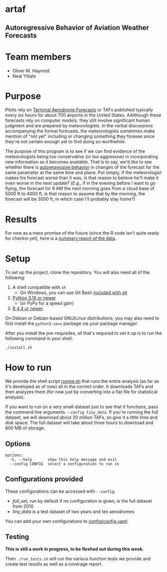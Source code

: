 # artaf

## Autoregressive Behavior of Aviation Weather Forecasts

# Team members

- Oliver M. Haynold
- Neal Ylitalo

# Purpose

Pilots rely on [Terminal Aerodrome Forecasts](https://en.wikipedia.org/wiki/Terminal_aerodrome_forecast) or TAFs
published typically every six hours for about 700 airports in the United States. AAlthough these forecasts rely on
computer models, they still involve significant human judgment and are prepared by meteorologists. In the verbal
discussions accompanying the formal forecasts, the meteorologists sometimes make mention of "not yet" including or
changing something they foresee since they're not certain enough yet to find doing so worthwhile.

The purpose of this program is to see if we can find evidence of the meteorologists being too conservative (or too
aggressive) in incorporating new information as it becomes available. That is to say, we'd like to see whether there is
[autoregressive behavior](https://en.wikipedia.org/wiki/Autoregressive_model) in changes of the forecast for the same
parameter at the same time and place. Put simply, if the meteorologist makes his forecast worse than it was, is that
reason to believe he'll make it even worse in the next update? (*E.g.*, if in the evening before I want to go flying,
the forecast for 9 AM the next morning goes from a cloud base of 5000 ft to 4000 ft, is that reason to assume that by
the morning, the forecast will be 3000 ft, in which case I'll probably stay home?)

# Results

For now as a mere promise of the future (since the R code isn't quite ready for checkin yet), here is a [summary report
of the data](output/Statistics.md).

# Setup

To set up the project, clone the repository. You will also need all of the following: 

1. A shell compatible with ``sh``
   - On Windows, you can use Git Bash [included with git](https://git-scm.com/downloads/win)
2. [Python 3.10 or newer](https://www.python.org/downloads/)
   - (or PyPy for a speed gain)
3. [R 4.4 or newer](https://cran.r-project.org/).

On Debian or Debian-based GNU/Linux distributions, you may also need to first install the ``python3-venv`` package via your 
package manager.

After you install the pre-requisites, all that's required to set it up is to run the following command in your shell:

```commandline
./install.sh
```

# How to run

We provide the shell script [runme.sh](runme.sh) that runs the entire analysis (as far as it's developed
as of now) all in the correct order. It downloads TAFs and then analyzes them (for now just by converting into a flat
file for statistical analysis).

If you want to run on a very small dataset just to see that it functions, pass the command line arguments
``--config tiny_data``. If you're running the full dataset, we will download about 20 million TAFs, so give it a little 
time and disk space. The full dataset will take about three hours to download and 800 MB of storage.

## Options

```
options:
  -h, --help       show this help message and exit
  --config CONFIG  select a configuration to run in
```

## Configurations provided

These configurations can be accessed with `--config`:

- *full_set*, run by default if no configuration is given, is the full dataset from 2010
- *tiny_data* is a test dataset of two years and ten aerodromes

You can add your own configurations to [config/config.yaml](config/config.yaml).

## Testing

**This is still a work in progress, to be fleshed out during this week.**

Then `./run_tests.sh` will run the various function tests we provide and create test results as well as a
coverage report.